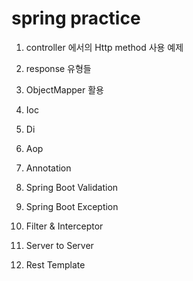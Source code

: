 # spring practice


1. controller 에서의 Http method 사용 예제
2. response 유형들
3. ObjectMapper 활용

4. Ioc
5. Di
6. Aop
7. Annotation

8. Spring Boot Validation
9. Spring Boot Exception
10. Filter & Interceptor
11. Server to Server
12. Rest Template

